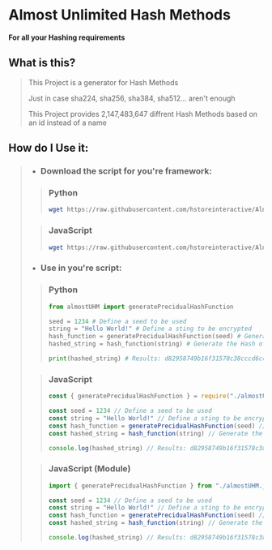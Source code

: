 # Almost Unlimited Hash Methods
__For all your Hashing requirements__

## What is this?
> This Project is a generator for Hash Methods
> 
> Just in case sha224, sha256, sha384, sha512... aren't enough
>
> This Project provides 2,147,483,647 diffrent Hash Methods based on an id instead of a name

## How do I Use it:
> - ### Download the script for you're framework:
> > ### Python
> > ```bash
> > wget https://raw.githubusercontent.com/hstoreinteractive/Almost_Unlimited_Hash_Methods/main/almostUHM.py -O almostUHM.py
> > ```
> 
> > ### JavaScript
> > ```bash
> > wget https://raw.githubusercontent.com/hstoreinteractive/Almost_Unlimited_Hash_Methods/main/almostUHM.js -O almostUHM.js
> > ```
>
> - ### Use in you're script:
> > ### Python
> > ```python
> > from almostUHM import generatePrecidualHashFunction
> >
> > seed = 1234 # Define a seed to be used
> > string = "Hello World!" # Define a sting to be encrypted
> > hash_function = generatePrecidualHashFunction(seed) # Generate the Hash Function corresponding to the seed
> > hashed_string = hash_function(string) # Generate the Hash of the String using the newly generated Hash Function
> > 
> > print(hashed_string) # Results: d82958749b16f31578c38cccd6ccb00ccd21878de323da92be5fd46e88543d7f
> > ```
> 
> > ### JavaScript
> > ```javascript
> > const { generatePrecidualHashFunction } = require("./almostUHM.js")
> >
> > const seed = 1234 // Define a seed to be used
> > const string = "Hello World!" // Define a sting to be encrypted
> > const hash_function = generatePrecidualHashFunction(seed) // Generate the Hash Function corresponding to the seed
> > const hashed_string = hash_function(string) // Generate the Hash of the String using the newly generated Hash Function
> >
> > console.log(hashed_string) // Results: d82958749b16f31578c38cccd6ccb00ccd21878de323da92be5fd46e88543d7f
> > ```
>
> > ### JavaScript (Module)
> > ```javascript
> > import { generatePrecidualHashFunction } from "./almostUHM.js"
> >
> > const seed = 1234 // Define a seed to be used
> > const string = "Hello World!" // Define a sting to be encrypted
> > const hash_function = generatePrecidualHashFunction(seed) // Generate the Hash Function corresponding to the seed
> > const hashed_string = hash_function(string) // Generate the Hash of the String using the newly generated Hash Function
> >
> > console.log(hashed_string) // Results: d82958749b16f31578c38cccd6ccb00ccd21878de323da92be5fd46e88543d7f
> > ```
>
